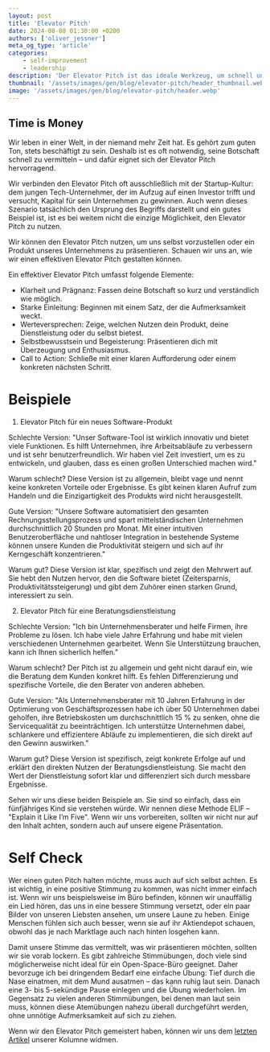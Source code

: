 ```yaml
---
layout: post
title: 'Elevator Pitch'
date: 2024-08-08 01:30:00 +0200
authors: ['oliver_jessner']
meta_og_type: 'article'
categories:
    - self-improvement
    - leadership
description: 'Der Elevator Pitch ist das ideale Werkzeug, um schnell und wirkungsvoll zu kommunizieren – sei es für ein Produkt, eine Dienstleistung oder sich selbst. In diesem Artikel lernen wir, wie man einen solchen Pitch erstellt.'
thumbnail: '/assets/images/gen/blog/elevator-pitch/header_thumbnail.webp'
image: '/assets/images/gen/blog/elevator-pitch/header.webp'
---
```


## Time is Money

Wir leben in einer Welt, in der niemand mehr Zeit hat. Es gehört zum guten Ton, stets beschäftigt zu sein. Deshalb ist es oft notwendig, seine Botschaft schnell zu vermitteln – und dafür eignet sich der Elevator Pitch hervorragend.

Wir verbinden den Elevator Pitch oft ausschließlich mit der Startup-Kultur: dem jungen Tech-Unternehmer, der im Aufzug auf einen Investor trifft und versucht, Kapital für sein Unternehmen zu gewinnen. Auch wenn dieses Szenario tatsächlich den Ursprung des Begriffs darstellt und ein gutes Beispiel ist, ist es bei weitem nicht die einzige Möglichkeit, den Elevator Pitch zu nutzen.

Wir können den Elevator Pitch nutzen, um uns selbst vorzustellen oder ein Produkt unseres Unternehmens zu präsentieren. Schauen wir uns an, wie wir einen effektiven Elevator Pitch gestalten können.

Ein effektiver Elevator Pitch umfasst folgende Elemente:

-   Klarheit und Prägnanz: Fassen deine Botschaft so kurz und verständlich wie möglich.
-   Starke Einleitung: Beginnen mit einem Satz, der die Aufmerksamkeit weckt.
-   Werteversprechen: Zeige, welchen Nutzen dein Produkt, deine Dienstleistung oder du selbst bietest.
-   Selbstbewusstsein und Begeisterung: Präsentieren dich mit Überzeugung und Enthusiasmus.
-   Call to Action: Schließe mit einer klaren Aufforderung oder einem konkreten nächsten Schritt.

# Beispiele

1. Elevator Pitch für ein neues Software-Produkt

Schlechte Version:
"Unser Software-Tool ist wirklich innovativ und bietet viele Funktionen. Es hilft Unternehmen, ihre Arbeitsabläufe zu verbessern und ist sehr benutzerfreundlich. Wir haben viel Zeit investiert, um es zu entwickeln, und glauben, dass es einen großen Unterschied machen wird."

Warum schlecht?
Diese Version ist zu allgemein, bleibt vage und nennt keine konkreten Vorteile oder Ergebnisse. Es gibt keinen klaren Aufruf zum Handeln und die Einzigartigkeit des Produkts wird nicht herausgestellt.

Gute Version:
"Unsere Software automatisiert den gesamten Rechnungsstellungsprozess und spart mittelständischen Unternehmen durchschnittlich 20 Stunden pro Monat. Mit einer intuitiven Benutzeroberfläche und nahtloser Integration in bestehende Systeme können unsere Kunden die Produktivität steigern und sich auf ihr Kerngeschäft konzentrieren."

Warum gut?
Diese Version ist klar, spezifisch und zeigt den Mehrwert auf. Sie hebt den Nutzen hervor, den die Software bietet (Zeitersparnis, Produktivitätssteigerung) und gibt dem Zuhörer einen starken Grund, interessiert zu sein.

2. Elevator Pitch für eine Beratungsdienstleistung

Schlechte Version:
"Ich bin Unternehmensberater und helfe Firmen, ihre Probleme zu lösen. Ich habe viele Jahre Erfahrung und habe mit vielen verschiedenen Unternehmen gearbeitet. Wenn Sie Unterstützung brauchen, kann ich Ihnen sicherlich helfen."

Warum schlecht?
Der Pitch ist zu allgemein und geht nicht darauf ein, wie die Beratung dem Kunden konkret hilft. Es fehlen Differenzierung und spezifische Vorteile, die den Berater von anderen abheben.

Gute Version:
"Als Unternehmensberater mit 10 Jahren Erfahrung in der Optimierung von Geschäftsprozessen habe ich über 50 Unternehmen dabei geholfen, ihre Betriebskosten um durchschnittlich 15 % zu senken, ohne die Servicequalität zu beeinträchtigen. Ich unterstütze Unternehmen dabei, schlankere und effizientere Abläufe zu implementieren, die sich direkt auf den Gewinn auswirken."

Warum gut?
Diese Version ist spezifisch, zeigt konkrete Erfolge auf und erklärt den direkten Nutzen der Beratungsdienstleistung. Sie macht den Wert der Dienstleistung sofort klar und differenziert sich durch messbare Ergebnisse.

Sehen wir uns diese beiden Beispiele an. Sie sind so einfach, dass ein fünfjähriges Kind sie verstehen würde. Wir nennen diese Methode ELIF – "Explain it Like I’m Five". Wenn wir uns vorbereiten, sollten wir nicht nur auf den Inhalt achten, sondern auch auf unsere eigene Präsentation.

# Self Check

Wer einen guten Pitch halten möchte, muss auch auf sich selbst achten. Es ist wichtig, in eine positive Stimmung zu kommen, was nicht immer einfach ist. Wenn wir uns beispielsweise im Büro befinden, können wir unauffällig ein Lied hören, das uns in eine bessere Stimmung versetzt, oder ein paar Bilder von unseren Liebsten ansehen, um unsere Laune zu heben. Einige Menschen fühlen sich auch besser, wenn sie auf ihr Aktiendepot schauen, obwohl das je nach Marktlage auch nach hinten losgehen kann.

Damit unsere Stimme das vermittelt, was wir präsentieren möchten, sollten wir sie vorab lockern. Es gibt zahlreiche Stimmübungen, doch viele sind möglicherweise nicht ideal für ein Open-Space-Büro geeignet. Daher bevorzuge ich bei dringendem Bedarf eine einfache Übung: Tief durch die Nase einatmen, mit dem Mund ausatmen – das kann ruhig laut sein. Danach eine 3- bis 5-sekündige Pause einlegen und die Übung wiederholen. Im Gegensatz zu vielen anderen Stimmübungen, bei denen man laut sein muss, können diese Atemübungen nahezu überall durchgeführt werden, ohne unnötige Aufmerksamkeit auf sich zu ziehen.

Wenn wir den Elevator Pitch gemeistert haben, können wir uns dem [letzten Artikel](/blog/2024-08-08-self-leadership/) unserer Kolumne widmen.
